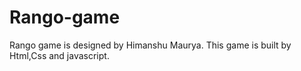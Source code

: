 # Rango-game
Rango game is designed by Himanshu Maurya.
This game is built by Html,Css and javascript. 
